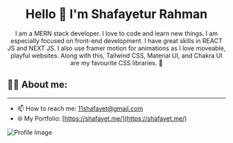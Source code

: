 <h1 align="center">Hello 👋 I'm Shafayetur Rahman</h1>

<p align="center">
  I am a MERN stack developer. I love to code and learn new things. I am especially focused on front-end development. I have great skills in REACT JS and NEXT JS. I also use framer motion for animations as I love moveable, playful websites. Along with this, Tailwind CSS, Material UI, and Chakra UI are my favourite CSS libraries. 🚀
</p>

## 👩‍💻 About me:

---

- 📫 How to reach me: [11shafayet@gmail.com](mailto:11shafayet@gmail.com)
- 🌐 My Portfolio: [https://shafayet.me/](https://shafayet.me/)

![Profile Image]([https://example.com/path/to/your/image.jpg](https://img.freepik.com/free-vector/programmer-concept-illustration_114360-3016.jpg?w=826&t=st=1704601033~exp=1704601633~hmac=0b95a265cada4ec061a27e2381f49d8717810f06a9bea169b59f341f2cb559fd)https://img.freepik.com/free-vector/programmer-concept-illustration_114360-3016.jpg?w=826&t=st=1704601033~exp=1704601633~hmac=0b95a265cada4ec061a27e2381f49d8717810f06a9bea169b59f341f2cb559fd)

